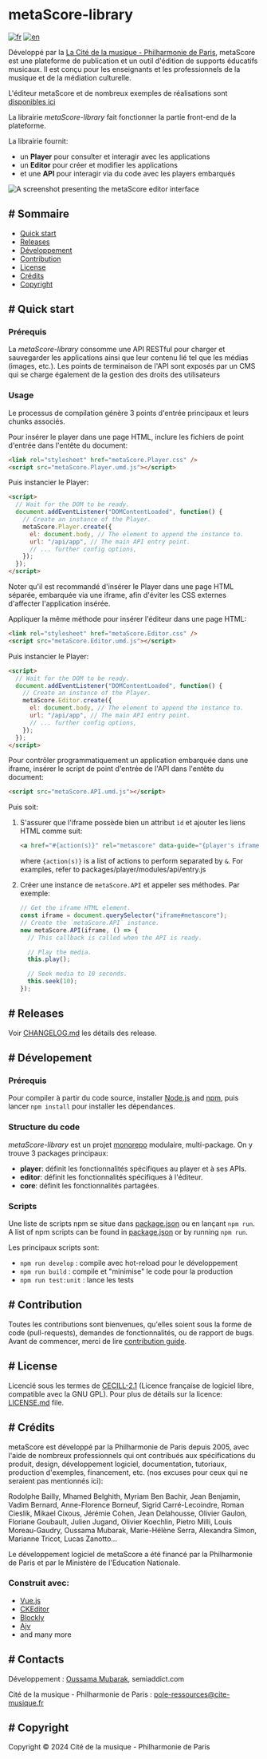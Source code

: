 # metaScore-library

[![fr](https://img.shields.io/badge/lang-fr-blue.svg)](README.md)
[![en](https://img.shields.io/badge/lang-en-white.svg)](README.en.md)

Développé par la [La Cité de la musique - Philharmonie de Paris](https://philharmoniedeparis.fr), metaScore est une plateforme de publication et un outil d'édition de supports éducatifs musicaux. Il est conçu pour les enseignants et les professionnels de la musique et de la médiation culturelle.

L'éditeur metaScore et de nombreux exemples de réalisations sont [disponibles ici](https://metascore.philharmoniedeparis.fr/)

La librairie _metaScore-library_ fait fonctionner la partie front-end de la plateforme.

La librairie fournit:
* un __Player__ pour consulter et interagir avec les applications
* un __Editor__ pour créer et modifier les applications
* et une __API__ pour interagir via du code avec les players embarqués 

![A screenshot presenting the metaScore editor interface](./screenshot.jpg)

## # Sommaire

* [Quick start](#quick-start)
* [Releases](#releases)
* [Développement](#development)
* [Contribution](#contributing)
* [License](#license)
* [Crédits](#credits)
* [Copyright](#copyright)

<a name="quick-start"></a>
## # Quick start

### Prérequis

La _metaScore-library_ consomme une API RESTful pour charger et sauvegarder les applications ainsi que leur contenu lié tel que les médias (images, etc.). Les points de terminaison de l'API sont exposés par un CMS qui se charge également de la gestion des droits des utilisateurs

### Usage

Le processus de compilation génère 3 points d'entrée principaux et leurs chunks associés.

Pour insérer le player dans une page HTML, inclure les fichiers de point d'entrée dans l'entête du document: 
```html
<link rel="stylesheet" href="metaScore.Player.css" />
<script src="metaScore.Player.umd.js"></script>
```
Puis instancier le Player:
```html
<script>
  // Wait for the DOM to be ready.
  document.addEventListener("DOMContentLoaded", function() {
    // Create an instance of the Player.
    metaScore.Player.create({
      el: document.body, // The element to append the instance to.
      url: "/api/app", // The main API entry point.
      // ... further config options,
    });
  });
</script>
```
Noter qu'il est recommandé d'insérer le Player dans une page HTML séparée, embarquée via une iframe, afin d'éviter les CSS externes d'affecter l'application insérée.

Appliquer la même méthode pour insérer l'éditeur dans une page HTML:
```html
<link rel="stylesheet" href="metaScore.Editor.css" />
<script src="metaScore.Editor.umd.js"></script>
```
Puis instancier le Player:
```html
<script>
  // Wait for the DOM to be ready.
  document.addEventListener("DOMContentLoaded", function() {
    // Create an instance of the Player.
    metaScore.Editor.create({
      el: document.body, // The element to append the instance to.
      url: "/api/app", // The main API entry point.
      // ... further config options,
    });
  });
</script>
```

Pour contrôler programmatiquement un application embarquée dans une iframe, insérer le script de point d'entrée de l'API dans l'entête du document:
```html
<script src="metaScore.API.umd.js"></script>
```
Puis soit: 
1. S'assurer que l'iframe possède bien un attribut `ìd` et ajouter les liens HTML comme suit:
    ```html
    <a href="#{action(s)}" rel="metascore" data-guide="{player's iframe id}">{link text}</a>
    ```
    where `{action(s)}` is a list of actions to perform separated by `&`. For examples, refer to packages/player/modules/api/entry.js

2. Créer une instance de `metaScore.API` et appeler ses méthodes. Par exemple:
    ```js
    // Get the iframe HTML element.
    const iframe = document.querySelector("iframe#metascore");
    // Create the `metaScore.API` instance.
    new metaScore.API(iframe, () => {
      // This callback is called when the API is ready.

      // Play the media.
      this.play();

      // Seek media to 10 seconds.
      this.seek(10);
    });
    ```

<a name="releases"></a>
## # Releases

Voir [CHANGELOG.md](./CHANGELOG.md) les détails des release.

<a name="development"></a>
## # Dévelopement

### Prérequis

Pour compiler à partir du code source, installer [Node.js](http://nodejs.org/) and [npm](https://npmjs.org/), puis lancer `npm install` pour installer les dépendances.
### Structure du code

_metaScore-library_ est un projet [monorepo](https://en.wikipedia.org/wiki/Monorepo) modulaire, multi-package.
On y trouve 3 packages principaux:
* __player__: définit les fonctionnalités spécifiques au player et à ses APIs.
* __editor__: définit les fonctionnalités spécifiques à l'éditeur.
* __core__: définit les fonctionnalités partagées.

### Scripts

Une liste de scripts npm se situe dans [package.json](./package.json) ou en lançant `npm run`.  
A list of npm scripts can be found in [package.json](./package.json) or by running `npm run`.

Les principaux scripts sont:
- `npm run develop` : compile avec hot-reload pour le développement
- `npm run build` : compile et "minimise" le code pour la production
- `npm run test:unit` : lance les tests

<a name="contributing"></a>
## # Contribution

Toutes les contributions sont bienvenues, qu'elles soient sous la forme de code (pull-requests), demandes de fonctionnalités, ou de rapport de bugs.
Avant de commencer, merci de lire [contribution guide](./.github/CONTRIBUTING.md).

<a name="license"></a>
## # License

Licencié sous les termes de [CECILL-2.1](http://www.cecill.info/licences/Licence_CeCILL_V2.1-en.html) (Licence française de logiciel libre, compatible avec la GNU GPL).
Pour plus de détails sur la licence: [LICENSE.md](./LICENSE.md) file.

<a name="credits"></a>
## # Crédits


metaScore est développé par la Philharmonie de Paris depuis 2005, avec l'aide de nombreux professionnels qui ont contribués aux spécifications du produit, design, développement logiciel, documentation, tutoriaux, production d'exemples, financement, etc. (nos excuses pour ceux qui ne seraient pas mentionnés ici):

Rodolphe Bailly, Mhamed Belghith, Myriam Ben Bachir, Jean Benjamin, Vadim Bernard, Anne-Florence Borneuf, Sigrid Carré-Lecoindre, Roman Cieslik, Mikael Cixous, Jérémie Cohen, Jean Delahousse, Olivier Gaulon, Floriane Goubault, Julien Jugand, Olivier Koechlin, Pietro Milli, Louis Moreau-Gaudry, Oussama Mubarak, Marie-Hélène Serra, Alexandra Simon, Marianne Tricot, Lucas Zanotto...

Le développement logiciel de metaScore a été financé par la Philharmonie de Paris et par le Ministère de l'Education Nationale.

### Construit avec:

- [Vue.js](https://vuejs.org/)
- [CKEditor](https://ckeditor.com/)
- [Blockly](https://developers.google.com/blockly)
- [Ajv](https://ajv.js.org/)
- and many more
  
## # Contacts
Développement : [Oussama Mubarak](https://github.com/semiaddict), semiaddict.com

Cité de la musique - Philharmonie de Paris : pole-ressources@cite-musique.fr

<a name="copyright"></a>
## # Copyright

Copyright © 2024 Cité de la musique - Philharmonie de Paris
